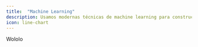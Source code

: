 ```yaml
---
title:  "Machine Learning"
description: Usamos modernas técnicas de machine learning para construção de sistema de trading
icon: line-chart
---
```

Wololo
